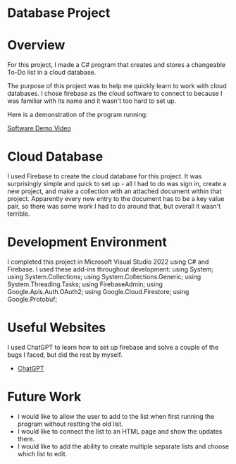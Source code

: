 # Database Project

# Overview

For this project, I made a C# program that creates and stores a changeable To-Do list in a cloud database.

The purpose of this project was to help me quickly learn to work with cloud databases.  I chose firebase as the cloud software to connect to because I was familiar with its name and it wasn't too hard to set up.

Here is a demonstration of the program running:

[Software Demo Video]([http://youtube.link.goes.here](https://youtu.be/8vU5_49Xyh0))

# Cloud Database

I used Firebase to create the cloud database for this project.  It was surprisingly simple and quick to set up - all I had to do was sign in, create a new project, and make a collection with an attached document within that project.  Apparently every new entry to the document has to be a key value pair, so there was some work I had to do around that, but overall it wasn't terrible.

# Development Environment

I completed this project in Microsoft Visual Studio 2022 using C# and Firebase.  I used these add-ins throughout development:
using System;
using System.Collections;
using System.Collections.Generic;
using System.Threading.Tasks;
using FirebaseAdmin;
using Google.Apis.Auth.OAuth2;
using Google.Cloud.Firestore;
using Google.Protobuf;

# Useful Websites

I used ChatGPT to learn how to set up firebase and solve a couple of the bugs I faced, but did the rest by myself.

- [ChatGPT](https://chat.openai.com/chat)

# Future Work

- I would like to allow the user to add to the list when first running the program without restting the old list.
- I would like to connect the list to an HTML page and show the updates there.
- I would like to add the ability to create multiple separate lists and choose which list to edit.

